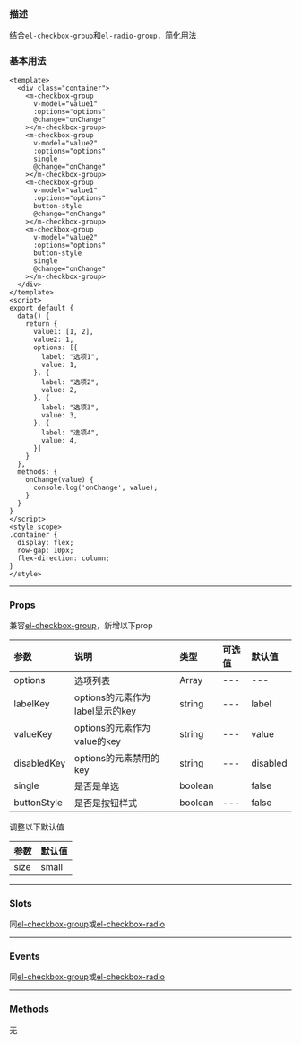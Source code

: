 ### 描述
结合`el-checkbox-group`和`el-radio-group`，简化用法

### 基本用法
```vue
<template>
  <div class="container">  
    <m-checkbox-group
      v-model="value1"
      :options="options"
      @change="onChange"
    ></m-checkbox-group>
    <m-checkbox-group
      v-model="value2"
      :options="options"
      single
      @change="onChange"
    ></m-checkbox-group>
    <m-checkbox-group
      v-model="value1"
      :options="options"
      button-style
      @change="onChange"
    ></m-checkbox-group>
    <m-checkbox-group
      v-model="value2"
      :options="options"
      button-style
      single
      @change="onChange"
    ></m-checkbox-group>
  </div>
</template>
<script>
export default {
  data() {
    return {
      value1: [1, 2],
      value2: 1,
      options: [{
        label: "选项1",
        value: 1,
      }, {
        label: "选项2",
        value: 2,
      }, {
        label: "选项3",
        value: 3,
      }, {
        label: "选项4",
        value: 4,
      }]
    }
  },
  methods: {
    onChange(value) {
      console.log('onChange', value);
    }
  }
}
</script>
<style scope>
.container {
  display: flex;
  row-gap: 10px;
  flex-direction: column;
}
</style>
```

---

### Props
兼容[el-checkbox-group](https://element.eleme.cn/#/zh-CN/component/checkbox)，新增以下prop

| 参数 | 说明 | 类型 | 可选值 | 默认值 |
| :---- | :---- | :---- | :---- | :---- | 
| options | 选项列表 | Array | --- | --- |
| labelKey | options的元素作为label显示的key | string | --- | label |
| valueKey | options的元素作为value的key | string | --- | value |
| disabledKey |  options的元素禁用的key | string | --- | disabled |
| single | 是否是单选 | boolean |  | false |
| buttonStyle | 是否是按钮样式 | boolean | --- | false |

调整以下默认值

| 参数 | 默认值 |
| :---- | :---- |
| size | small |

---

### Slots
同[el-checkbox-group](https://element.eleme.cn/#/zh-CN/component/checkbox)或[el-checkbox-radio](https://element.eleme.cn/#/zh-CN/component/radio)

---

### Events
同[el-checkbox-group](https://element.eleme.cn/#/zh-CN/component/checkbox)或[el-checkbox-radio](https://element.eleme.cn/#/zh-CN/component/radio)

---

### Methods

无
